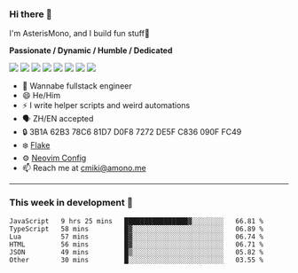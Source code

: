 ### Hi there 👋

I'm AsterisMono, and I build fun stuff🤣

**Passionate / Dynamic / Humble / Dedicated**

![](https://img.shields.io/badge/NeoVim-%2357A143.svg?&style=for-the-badge&logo=neovim&logoColor=white)
![](https://img.shields.io/badge/TypeScript-007ACC?style=for-the-badge&logo=typescript&logoColor=white)
![](https://img.shields.io/badge/React-20232A?style=for-the-badge&logo=react&logoColor=61DAFB)
![](https://img.shields.io/badge/Node.js-339933?style=for-the-badge&logo=nodedotjs&logoColor=white)
![](https://img.shields.io/badge/Python-FFD43B?style=for-the-badge&logo=python&logoColor=blue)
![](https://img.shields.io/badge/Fedora-294172?style=for-the-badge&logo=fedora&logoColor=white)
![](https://img.shields.io/badge/NixOS-5277C3?style=for-the-badge&logo=nixos&logoColor=white)
![](https://img.shields.io/badge/matrix-000000?style=for-the-badge&logo=Matrix&logoColor=white)

- 🌱 Wannabe fullstack engineer
- 😄 He/Him
- ⚡ I write helper scripts and weird automations
- 🗣️ ZH/EN accepted
- 🔒 3B1A 62B3 78C6 81D7 D0F8 7272 DE5F C836 090F FC49
- ❄️ [Flake](https://github.com/AsterisMono/flake)
- ⚙️ [Neovim Config](https://github.com/AsterisMono/nvim-config)
- 📫 Reach me at cmiki@amono.me

------

### This week in development 🚀

<!--START_SECTION:waka-->

```text
JavaScript   9 hrs 25 mins   ████████████████▓░░░░░░░░   66.81 %
TypeScript   58 mins         █▓░░░░░░░░░░░░░░░░░░░░░░░   06.89 %
Lua          57 mins         █▓░░░░░░░░░░░░░░░░░░░░░░░   06.74 %
HTML         56 mins         █▓░░░░░░░░░░░░░░░░░░░░░░░   06.71 %
JSON         49 mins         █▒░░░░░░░░░░░░░░░░░░░░░░░   05.82 %
Other        30 mins         █░░░░░░░░░░░░░░░░░░░░░░░░   03.55 %
```

<!--END_SECTION:waka-->

